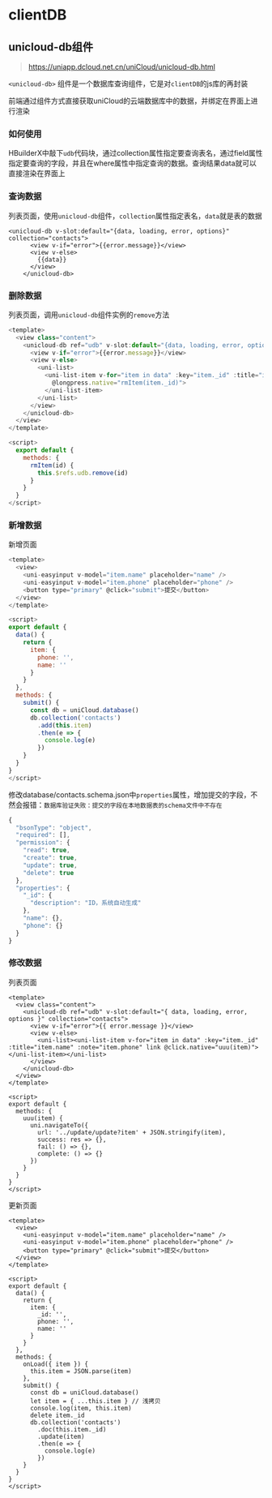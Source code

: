 # clientDB

## unicloud-db组件

> https://uniapp.dcloud.net.cn/uniCloud/unicloud-db.html

`<unicloud-db>` 组件是一个数据库查询组件，它是对`clientDB`的js库的再封装

前端通过组件方式直接获取uniCloud的云端数据库中的数据，并绑定在界面上进行渲染

### 如何使用

HBuilderX中敲下`udb`代码块，通过collection属性指定要查询表名，通过field属性指定要查询的字段，并且在where属性中指定查询的数据。查询结果data就可以直接渲染在界面上

### 查询数据

列表页面，使用`unicloud-db`组件，`collection`属性指定表名，`data`就是表的数据

```vue
<unicloud-db v-slot:default="{data, loading, error, options}" collection="contacts">
      <view v-if="error">{{error.message}}</view>
      <view v-else>
        {{data}}
      </view>
    </unicloud-db>
```

### 删除数据

列表页面，调用`unicloud-db`组件实例的`remove`方法

```js
<template>
  <view class="content">
    <unicloud-db ref="udb" v-slot:default="{data, loading, error, options}" collection="contacts">
      <view v-if="error">{{error.message}}</view>
      <view v-else>
        <uni-list>
          <uni-list-item v-for="item in data" :key="item._id" :title="item.name" :note="item.phone" link
            @longpress.native="rmItem(item._id)">
          </uni-list-item>
        </uni-list>
      </view>
    </unicloud-db>
  </view>
</template>

<script>
  export default {
    methods: {
      rmItem(id) {
        this.$refs.udb.remove(id)
      }
    }
  }
</script>
```

### 新增数据

新增页面

```js
<template>
  <view>
    <uni-easyinput v-model="item.name" placeholder="name" />
    <uni-easyinput v-model="item.phone" placeholder="phone" />
    <button type="primary" @click="submit">提交</button>
  </view>
</template>

<script>
export default {
  data() {
    return {
      item: {
        phone: '',
        name: ''
      }
    }
  },
  methods: {
    submit() {
      const db = uniCloud.database()
      db.collection('contacts')
        .add(this.item)
        .then(e => {
          console.log(e)
        })
    }
  }
}
</script>
```

修改database/contacts.schema.json中`properties`属性，增加提交的字段，不然会报错：`数据库验证失败：提交的字段在本地数据表的schema文件中不存在`

```js
{
  "bsonType": "object",
  "required": [],
  "permission": {
    "read": true,
    "create": true,
    "update": true,
    "delete": true
  },
  "properties": {
    "_id": {
      "description": "ID，系统自动生成"
    },
    "name": {},
    "phone": {}
  }
}
```

### 修改数据

列表页面

```vue
<template>
  <view class="content">
    <unicloud-db ref="udb" v-slot:default="{ data, loading, error, options }" collection="contacts">
      <view v-if="error">{{ error.message }}</view>
      <view v-else>
        <uni-list><uni-list-item v-for="item in data" :key="item._id" :title="item.name" :note="item.phone" link @click.native="uuu(item)"></uni-list-item></uni-list>
      </view>
    </unicloud-db>
  </view>
</template>

<script>
export default {
  methods: {
    uuu(item) {
      uni.navigateTo({
        url: '../update/update?item' + JSON.stringify(item),
        success: res => {},
        fail: () => {},
        complete: () => {}
      })
    }
  }
}
</script>
```

更新页面

```vue
<template>
  <view>
    <uni-easyinput v-model="item.name" placeholder="name" />
    <uni-easyinput v-model="item.phone" placeholder="phone" />
    <button type="primary" @click="submit">提交</button>
  </view>
</template>

<script>
export default {
  data() {
    return {
      item: {
        _id: '',
        phone: '',
        name: ''
      }
    }
  },
  methods: {
    onLoad({ item }) {
      this.item = JSON.parse(item)
    },
    submit() {
      const db = uniCloud.database()
      let item = { ...this.item } // 浅拷贝
      console.log(item, this.item)
      delete item._id
      db.collection('contacts')
        .doc(this.item._id)
        .update(item)
        .then(e => {
          console.log(e)
        })
    }
  }
}
</script>
```
